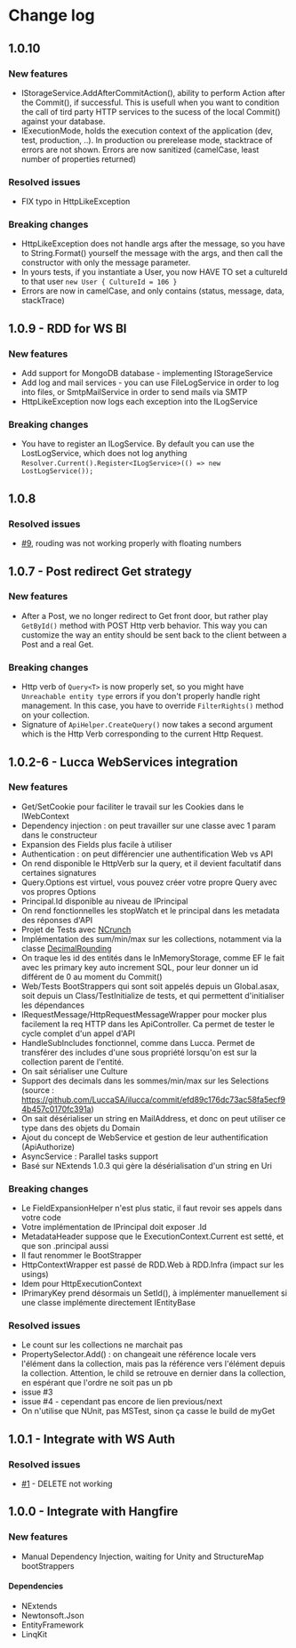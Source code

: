 # Change log

## 1.0.10

### New features
- IStorageService.AddAfterCommitAction(), ability to perform Action after the Commit(), if successful. This is usefull when you want to condition the call of tird party HTTP services to the sucess of the local Commit() against your database.
- IExecutionMode, holds the execution context of the application (dev, test, production, ..). In production ou prerelease mode, stacktrace of errors are not shown. Errors are now sanitized (camelCase, least number of properties returned)

### Resolved issues
- FIX typo in HttpLikeException

### Breaking changes
- HttpLikeException does not handle args after the message, so you have to String.Format() yourself the message with the args, and then call the constructor with only the message parameter.
- In yours tests, if you instantiate a User, you now HAVE TO set a cultureId to that user `new User { CultureId = 106 }`
- Errors are now in camelCase, and only contains (status, message, data, stackTrace)

## 1.0.9 - RDD for WS BI

### New features
 - Add support for MongoDB database - implementing IStorageService
 - Add log and mail services - you can use FileLogService in order to log into files, or SmtpMailService in order to send mails via SMTP
 - HttpLikeException now logs each exception into the ILogService

### Breaking changes
- You have to register an ILogService. By default you can use the LostLogService, which does not log anything
`Resolver.Current().Register<ILogService>(() => new LostLogService());`

## 1.0.8

### Resolved issues
 - [#9](https://github.com/LuccaSA/RestDrivenDomain/issues/9), rouding was not working properly with floating numbers


## 1.0.7 - Post redirect Get strategy

### New features
 - After a Post, we no longer redirect to Get front door, but rather play `GetById()` method with POST Http verb behavior. This way you can customize the way an entity should be sent back to the client between a Post and a real Get.

### Breaking changes
 - Http verb of `Query<T>` is now properly set, so you might have `Unreachable entity type` errors if you don't properly handle right management. In this case, you have to override `FilterRights()` method on your collection.
 - Signature of `ApiHelper.CreateQuery()` now takes a second argument which is the Http Verb corresponding to the current Http Request.

## 1.0.2-6 - Lucca WebServices integration

### New features
 - Get/SetCookie pour faciliter le travail sur les Cookies dans le IWebContext
 - Dependency injection : on peut travailler sur une classe avec 1 param dans le constructeur
 - Expansion des Fields plus facile à utiliser
 - Authentication : on peut différencier une authentification Web vs API
 - On rend disponible le HttpVerb sur la query, et il devient facultatif dans certaines signatures
 - Query.Options est virtuel, vous pouvez créer votre propre Query avec vos propres Options
 - Principal.Id disponible au niveau de IPrincipal
 - On rend fonctionnelles les stopWatch et le principal dans les metadata des réponses d'API
 - Projet de Tests avec [NCrunch](https://www.nuget.org/packages/NCrunch.Framework/)
 - Implémentation des sum/min/max sur les collections, notamment via la classe [DecimalRounding](https://github.com/LuccaSA/RestDrivenDomain/blob/c98868a7044e059775509c727f2e5ab5d3d01b7e/RDD.Domain/Helpers/DecimalRounding.cs)
 - On traque les id des entités dans le InMemoryStorage, comme EF le fait avec les primary key auto increment SQL, pour leur donner un id différent de 0 au moment du Commit()
 - Web/Tests BootStrappers qui sont soit appelés depuis un Global.asax, soit depuis un Class/TestInitialize de tests, et qui permettent d'initialiser les dépendances
 - IRequestMessage/HttpRequestMessageWrapper pour mocker plus facilement la req HTTP dans les ApiController. Ca permet de tester le cycle complet d'un appel d'API
 - HandleSubIncludes fonctionnel, comme dans Lucca. Permet de transférer des includes d'une sous propriété lorsqu'on est sur la collection parent de l'entité.
 - On sait sérialiser une Culture
 - Support des decimals dans les sommes/min/max sur les Selections (source : https://github.com/LuccaSA/ilucca/commit/efd89c176dc73ac58fa5ecf94b457c0170fc391a)
 - On sait désérialiser un string en MailAddress, et donc on peut utiliser ce type dans des objets du Domain
 - Ajout du concept de WebService et gestion de leur authentification (ApiAuthorize)
 - AsyncService : Parallel tasks support
 - Basé sur NExtends 1.0.3 qui gère la désérialisation d'un string en Uri

### Breaking changes
 - Le FieldExpansionHelper n'est plus static, il faut revoir ses appels dans votre code
 - Votre implémentation de IPrincipal doit exposer .Id
 - MetadataHeader suppose que le ExecutionContext.Current est setté, et que son .principal aussi
 - Il faut renommer le BootStrapper
 - HttpContextWrapper est passé de RDD.Web à RDD.Infra (impact sur les usings)
 - Idem pour HttpExecutionContext
 - IPrimaryKey prend désormais un SetId(), à implémenter manuellement si une classe implémente directement IEntityBase

### Resolved issues
 - Le count sur les collections ne marchait pas
 - PropertySelector.Add() : on changeait une référence locale vers l'élément dans la collection, mais pas la référence vers l'élément depuis la collection. Attention, le child se retrouve en dernier dans la collection, en espérant que l'ordre ne soit pas un pb
 - issue #3 
 - issue #4 - cependant pas encore de lien previous/next
 - On n'utilise que NUnit, pas MSTest, sinon ça casse le build de myGet

## 1.0.1 - Integrate with WS Auth

### Resolved issues
 - [#1](https://github.com/LuccaSA/RestDrivenDomain/issues/1) - DELETE not working

## 1.0.0 - Integrate with Hangfire

### New features
 - Manual Dependency Injection, waiting for Unity and StructureMap bootStrappers

#### Dependencies
 - NExtends
 - Newtonsoft.Json
 - EntityFramework
 - LinqKit
 
